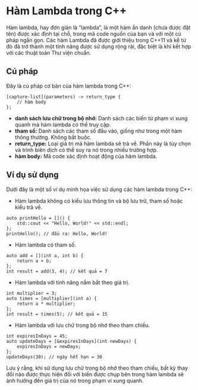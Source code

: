  # Hàm Lambda trong C++
Hàm lambda, hay đơn giản là “lambda”, là một hàm ẩn danh (chưa được đặt tên) được xác định tại chỗ, trong mã code nguồn của bạn và với một cú pháp ngắn gọn. Các hàm Lambda đã được giới thiệu trong C++11 và kể từ đó đã trở thành một tính năng được sử dụng rộng rãi, đặc biệt là khi kết hợp với các thuật toán Thư viện chuẩn.
## Cú pháp
Đây là cú pháp cơ bản của hàm lambda trong C++:
~~~
[capture-list](parameters) -> return_type {
    // hàm body
};
~~~
- **danh sách lưu chữ trong bộ nhớ:**  Danh sách các biến từ phạm vi xung quanh mà hàm lambda có thể truy cập.
- **tham số:**  Danh sách các tham số đầu vào, giống như trong một hàm thông thường. Không bắt buộc.
- **return_type:**  Loại giá trị mà hàm lambda sẽ trả về. Phần này là tùy chọn và trình biên dịch có thể suy ra nó trong nhiều trường hợp.
- **hàm body:**  Mã code xác định hoạt động của hàm lambda.
## Ví dụ sử dụng
Dưới đây là một số ví dụ minh họa việc sử dụng các hàm lambda trong C++:
- Hàm lambda không có kiểu lưu thông tin và bộ lưu trữ, tham số hoặc kiểu trả về.
~~~
auto printHello = []() {
    std::cout << "Hello, World!" << std::endl;
};
printHello(); // đầu ra: Hello, World!
~~~
- Hàm lambda có tham số.
~~~
auto add = [](int a, int b) {
    return a + b;
};
int result = add(3, 4); // kết quả = 7
~~~
- Hàm lambda với tính năng nắm bắt theo giá trị.
~~~
int multiplier = 3;
auto times = [multiplier](int a) {
    return a * multiplier;
};
int result = times(5); // kết quả = 15
~~~
- Hàm lambda với lưu chữ trong bộ nhớ theo tham chiếu.
~~~
int expiresInDays = 45;
auto updateDays = [&expiresInDays](int newDays) {
    expiresInDays = newDays;
};
updateDays(30); // ngày hết hạn = 30
~~~
Lưu ý rằng, khi sử dụng lưu chữ trong bộ nhớ theo tham chiếu, bất kỳ thay đổi nào được thực hiện đối với biến được chụp bên trong hàm lambda sẽ ảnh hưởng đến giá trị của nó trong phạm vi xung quanh. 